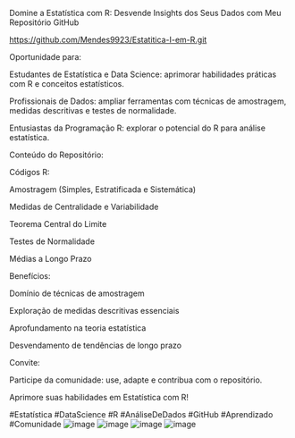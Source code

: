 Domine a Estatística com R: Desvende Insights dos Seus Dados com Meu Repositório GitHub

https://github.com/Mendes9923/Estatitica-I-em-R.git

Oportunidade para:

Estudantes de Estatística e Data Science: aprimorar habilidades práticas com R e conceitos estatísticos.

Profissionais de Dados: ampliar ferramentas com técnicas de amostragem, medidas descritivas e testes de normalidade.

Entusiastas da Programação R: explorar o potencial do R para análise estatística.

Conteúdo do Repositório:

Códigos R:

Amostragem (Simples, Estratificada e Sistemática)

Medidas de Centralidade e Variabilidade

Teorema Central do Limite

Testes de Normalidade

Médias a Longo Prazo

Benefícios:

Domínio de técnicas de amostragem

Exploração de medidas descritivas essenciais

Aprofundamento na teoria estatística

Desvendamento de tendências de longo prazo

Convite:

Participe da comunidade: use, adapte e contribua com o repositório.

Aprimore suas habilidades em Estatística com R!

#Estatística #DataScience #R #AnáliseDeDados #GitHub #Aprendizado #Comunidade
![image](https://github.com/Mendes9923/Estatitica-I-em-R/assets/110001026/1c59333e-682d-459b-9a1e-a6e3fc8652eb)
![image](https://github.com/Mendes9923/Estatitica-I-em-R/assets/110001026/674c7e55-bd8a-4100-8fca-26cbab146598)
![image](https://github.com/Mendes9923/Estatitica-I-em-R/assets/110001026/17525029-e077-48b3-8572-aaea1bf75b0a)
![image](https://github.com/Mendes9923/Estatitica-I-em-R/assets/110001026/2096204e-12b3-4493-969f-d995ac66d945)



